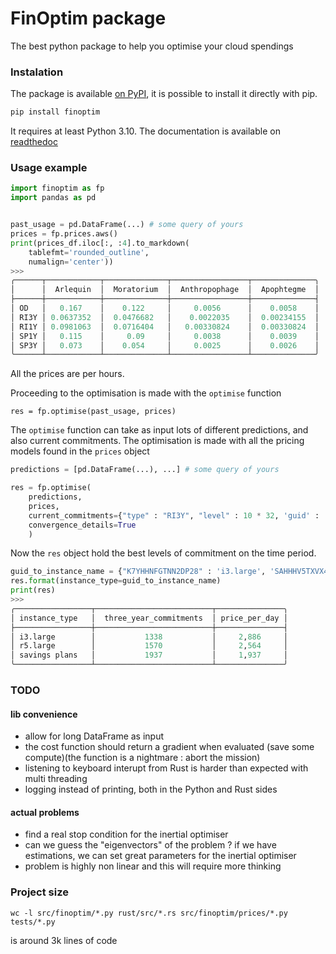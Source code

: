# FinOptim package 

The best python package to help you optimise your cloud spendings

### Instalation

The package is available [on PyPI](https://pypi.org/project/finoptim/), it is possible to install it directly with pip. 

```sh
pip install finoptim
```

It requires at least Python 3.10. The documentation is available on [readthedoc](https://finoptim.readthedocs.io/en/latest/)


### Usage example


```python
import finoptim as fp
import pandas as pd


past_usage = pd.DataFrame(...) # some query of yours
prices = fp.prices.aws()
print(prices_df.iloc[:, :4].to_markdown(
    tablefmt='rounded_outline',
    numalign='center'))
>>>
╭──────┬────────────┬──────────────┬─────────────────┬──────────────╮
│      │  Arlequin  │  Moratorium  │  Anthropophage  │  Apophtegme  │
├──────┼────────────┼──────────────┼─────────────────┼──────────────┤
│ OD   │   0.167    │    0.122     │     0.0056      │    0.0058    │
│ RI3Y │ 0.0637352  │  0.0476682   │    0.0022035    │  0.00234155  │
│ RI1Y │ 0.0981063  │  0.0716404   │   0.00330824    │  0.00330824  │
│ SP1Y │   0.115    │     0.09     │     0.0038      │    0.0039    │
│ SP3Y │   0.073    │    0.054     │     0.0025      │    0.0026    │
╰──────┴────────────┴──────────────┴─────────────────┴──────────────╯
```
All the prices are per hours.

Proceeding to the optimisation is made with the `optimise` function
```
res = fp.optimise(past_usage, prices)
```
The `optimise` function can take as input lots of different predictions, and also current commitments. The optimisation is made with all the pricing models found in the `prices` object

```python
predictions = [pd.DataFrame(...), ...] # some query of yours

res = fp.optimise(
    predictions,
    prices,
    current_commitments={"type" : "RI3Y", "level" : 10 * 32, 'guid' : 'Moule à gaufres', "end_date" : date(2024, 12, 21), 'price_key' : .0123},
    convergence_details=True
    )
```

Now the `res` object hold the best levels of commitment on the time period.

```python
guid_to_instance_name = {"K7YHHNFGTNN2DP28" : 'i3.large', 'SAHHHV5TXVX4DCTS' : 'r5.large'}
res.format(instance_type=guid_to_instance_name)
print(res)
>>>
╭─────────────────┬──────────────────────────┬───────────────╮
│ instance_type   │  three_year_commitments  │ price_per_day │
├─────────────────┼──────────────────────────┼───────────────┤
│ i3.large        │           1338           │     2,886     │
│ r5.large        │           1570           │     2,564     │
│ savings plans   │           1937           │     1,937     │
╰─────────────────┴──────────────────────────┴───────────────╯
```


### TODO

#### lib convenience

- allow for long DataFrame as input
- the cost function should return a gradient when evaluated (save some compute)(the function is a nightmare : abort the mission)
- listening to keyboard interupt from Rust is harder than expected with multi threading
- logging instead of printing, both in the Python and Rust sides

#### actual problems

- find a real stop condition for the inertial optimiser
- can we guess the "eigenvectors" of the problem ? if we have estimations, we can set great parameters for the inertial optimiser
- problem is highly non linear and this will require more thinking


### Project size

`wc -l src/finoptim/*.py rust/src/*.rs src/finoptim/prices/*.py tests/*.py`

is around 3k lines of code